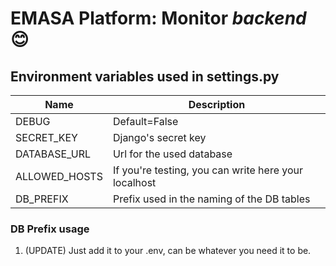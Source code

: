 # EMASA Platform: Monitor $backend$ 😊

## Environment variables used in settings.py

|Name|Description|
|----|----|
|DEBUG| Default=False|
|SECRET_KEY| Django's secret key|
|DATABASE_URL| Url for the used database |
|ALLOWED_HOSTS| If you're testing, you can write here your localhost|
|DB_PREFIX| Prefix used in the naming of the DB tables |

### DB Prefix usage

1. (UPDATE) Just add it to your .env, can be whatever you need it to be.

